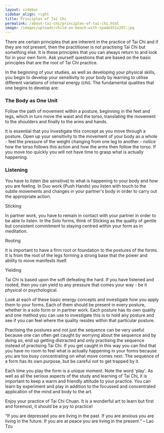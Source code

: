 ```yaml
---
layout: sidebar
sidebar_align: right
title: Principles of Tai Chi
permalink: /about-tai-chi/principles-of-tai-chi.html
image: /images/uploads/child-on-beach-with-spade551x297.jpg
---
```


There are certain principles that are inherent in the practice of Tai Chi and if they are not present, then the practitioner is not practising Tai Chi but something else.  It is these principles that you can always return to and look for in your own form.  Ask yourself questions that are based on the basic principles that are the root of Tai Chi practice.

In the beginning of your studies, as well as developing your physical skills, you begin to develop your sensitivity to your body by learning to utilise different variations of internal energy (chi).  The fundamental qualities that one begins to develop are:

### The Body as One Unit

Follow the path of movement within a posture, beginning in the feet and legs, which in turn move the waist and the torso, translating the movement to the shoulders and finally to the arms and hands.

It is essential that you investigate this concept as you move through a posture.  Open up your sensitivity to the movement of your body as a whole - feel the pressure of the weight changing from one leg to  another - notice how the torso follows this action and how the arms then follow the torso.  If you move too quickly you will not have time to grasp what is actually happening.

### Listening

You have to listen (be sensitive) to what is happening  to your body and how you are feeling.  In Duo work (Push Hands) you listen with touch to the subtle movements and changes in your partner's body in order to carry out the appropriate action.

Sticking

In partner work, you have to remain in contact with your partner in order to be able to listen.  In the Solo forms, think of Sticking as the quality of gentle but consistent commitment to staying centred within your form as in meditation.

Rooting

It is important to have a firm root or foundation to the postures of the forms. It is from the root of the legs forming a strong base that the power and ability to move manifests itself.

Yielding

Tai Chi is based upon the soft defeating the hard.  If you have listened and rooted, then you can yield to any pressure that comes your way - be it physical or psychological.

Look at each of these basic energy concepts and investigate how you apply them to your forms.  Each of them should be present in every posture, whether in a solo form or in partner work.  Each posture has its own quality and one method you can use to investigate this is to hold any posture and see if you can feel where the quality resides within that particular posture.  

Practising the postures and not just the sequence can be very useful because one can often get caught by worrying about the sequence and by doing so, end up getting distracted and only practising the sequence instead of practising Tai Chi.  If you get caught in this way you can find that you have no room to feel what is actually happening in your forms because you are too busy concentrating on what move comes next.  The sequence of a form has its own purpose, but be careful not to get trapped by it.  

Each time you play the form is a unique moment.  Note the word 'play'.  As well as all the serious aspects of the study and learning of Tai Chi, it is important to keep a warm and friendly attitude to your practice.  You can learn by experiment and play in addition to the focussed and concentrated application of the mind and body to the art.

Enjoy your practice of Tai Chi Chuan.  It is a wonderful art to learn but first and foremost, it should be a joy to practice!

“If you are depressed you are living in the past.
If you are anxious you are living in the future.
If you are at peace you are living in the present.”
– Lao Tzu
